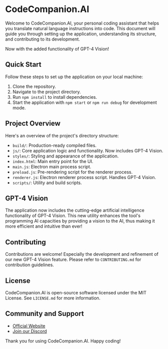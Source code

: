 # CodeCompanion.AI

Welcome to CodeCompanion.AI, your personal coding assistant that helps you translate natural language instructions into code. This document will guide you through setting up the application, understanding its structure, and contributing to its development.

Now with the added functionality of GPT-4 Vision!

## Quick Start

Follow these steps to set up the application on your local machine:

1. Clone the repository.
2. Navigate to the project directory.
3. Run `npm install` to install dependencies.
4. Start the application with `npm start` or `npm run debug` for development mode.

## Project Overview

Here's an overview of the project's directory structure:

- `build/`: Production-ready compiled files.
- `js/`: Core application logic and functionality. Now includes GPT-4 Vision.
- `styles/`: Styling and appearance of the application.
- `index.html`: Main entry point for the UI.
- `main.js`: Electron main process script.
- `preload.js`: Pre-rendering script for the renderer process.
- `renderer.js`: Electron renderer process script. Handles GPT-4 Vision.
- `scripts/`: Utility and build scripts.

## GPT-4 Vision

The application now includes the cutting-edge artificial intelligence functionality of GPT-4 Vision. This new utility enhances the tool's programming AI capacities by providing a vision to the AI, thus making it more efficient and intuitive than ever!

## Contributing

Contributions are welcome! Especially the development and refinement of our new GPT-4 Vision feature. Please refer to `CONTRIBUTING.md` for contribution guidelines.

## License

CodeCompanion.AI is open-source software licensed under the MIT License. See `LICENSE.md` for more information.

## Community and Support

- [Official Website](https://codecompanion.ai/)
- [Join our Discord](https://discord.com/invite/qcTqDgqy6R)

Thank you for using CodeCompanion.AI. Happy coding!